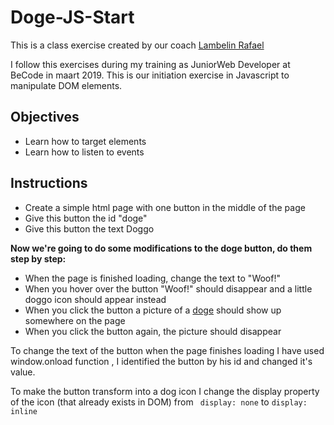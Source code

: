 # Doge-JS-Start

This is a class exercise created by our coach [Lambelin Rafael](https://github.com/rafaello104)


I follow this exercises during my training as JuniorWeb Developer at BeCode in maart 2019.
This is our initiation exercise in Javascript to manipulate DOM elements.

## Objectives

- Learn how to target elements
- Learn how to listen to events
## Instructions

- Create a simple html page with one button in the middle of the page
- Give this button the id "doge"
- Give this button the text Doggo

**Now we're going to do some modifications to the doge button, do them step by step:**

- When the page is finished loading, change the text to "Woof!"
- When you hover over the button "Woof!" should disappear and a little doggo icon should appear instead
- When you click the button a picture of a [doge](http://www.stickpng.com/cat/memes/doge?page=1) should show up somewhere on the page
- When you click the button again, the picture should disappear

To change the text of the button when the page finishes loading I have used window.onload function , I identified the button by his id and changed it's value.

To make the button transform into a dog icon I change the display property of the icon (that already exists in DOM) from ` display: none` to `display: inline`
